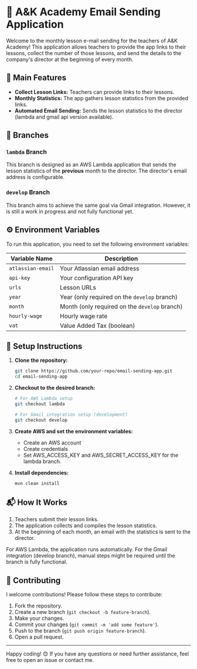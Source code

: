 # 📧 A&K Academy Email Sending Application

Welcome to the monthly lesson e-mail sending for the teachers of A&K Academy! This application allows teachers to provide the app links to their lessons, collect the number of those lessons, and send the details to the company's director at the beginning of every month.

## 🚀 Main Features

- **Collect Lesson Links:** Teachers can provide links to their lessons.
- **Monthly Statistics:** The app gathers lesson statistics from the provided links.
- **Automated Email Sending:** Sends the lesson statistics to the director (lambda and gmail api version available).

## 🌲 Branches

### `lambda` Branch
This branch is designed as an AWS Lambda application that sends the lesson statistics of the **previous** month to the director. The director's email address is configurable.

### `develop` Branch
This branch aims to achieve the same goal via Gmail integration. However, it is still a work in progress and not fully functional yet.

## ⚙️ Environment Variables

To run this application, you need to set the following environment variables:

| Variable Name       | Description                                       |
|---------------------|---------------------------------------------------|
| `atlassian-email`   | Your Atlassian email address                      |
| `api-key`           | Your configuration API key                        |
| `urls`              | Lesson URLs                                       |
| `year`              | Year (only required on the `develop` branch)      |
| `month`             | Month (only required on the `develop` branch)     |
| `hourly-wage`       | Hourly wage rate                                  |
| `vat`               | Value Added Tax (boolean)                         |

## 📝 Setup Instructions

1. **Clone the repository:**
   ```bash
   git clone https://github.com/your-repo/email-sending-app.git
   cd email-sending-app
   ```

2. **Checkout to the desired branch:**
   ```bash
   # For AWS Lambda setup
   git checkout lambda

   # For Gmail integration setup (development)
   git checkout develop
   ```

3. **Create AWS and set the environment variables:**
    - Create an AWS account
    - Create credentials
    - Set AWS_ACCESS_KEY and AWS_SECRET_ACCESS_KEY for the lambda branch. 
4. **Install dependencies:**
   ```bash
   mvn clean install
   ```

## 📬 How It Works

1. Teachers submit their lesson links.
2. The application collects and compiles the lesson statistics.
3. At the beginning of each month, an email with the statistics is sent to the director.

For AWS Lambda, the application runs automatically. For the Gmail integration (develop branch), manual steps might be required until the branch is fully functional.

## 👥 Contributing

I welcome contributions! Please follow these steps to contribute:

1. Fork the repository.
2. Create a new branch (`git checkout -b feature-branch`).
3. Make your changes.
4. Commit your changes (`git commit -m 'add some feature'`).
5. Push to the branch (`git push origin feature-branch`).
6. Open a pull request.

---

Happy coding! 😊 If you have any questions or need further assistance, feel free to open an issue or contact me.


